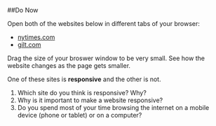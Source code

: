 ##Do Now

Open both of the websites below in different tabs of your browser:  

* [nytimes.com](nytimes.com)
* [gilt.com](gilt.com) 

Drag the size of your broswer window to be very small. See how the website changes as the page gets smaller.

One of these sites is **responsive** and the other is not.

1. Which site do you think is responsive? Why?
2. Why is it important to make a website responsive?
3. Do you spend most of your time browsing the internet on a mobile device (phone or tablet) or on a computer?







